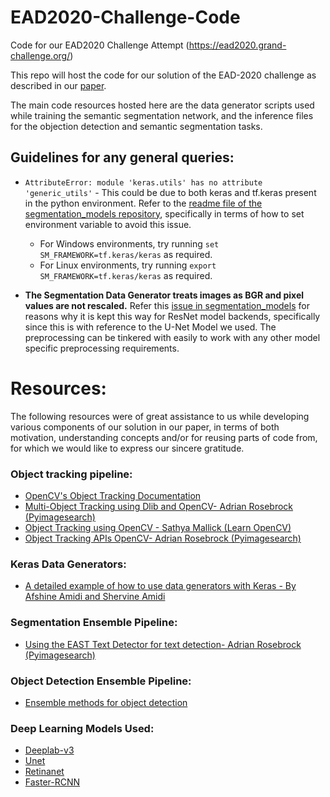 # EAD2020-Challenge-Code
Code for our EAD2020 Challenge Attempt (https://ead2020.grand-challenge.org/)

This repo will host the code for our solution of the EAD-2020 challenge as described in our [paper](http://ceur-ws.org/Vol-2595/endoCV2020_paper_id_22.pdf).

The main code resources hosted here are the data generator scripts used while training the semantic segmentation network, and the inference files for the objection detection and semantic segmentation tasks.

## Guidelines for any general queries:
  * `AttributeError: module 'keras.utils' has no attribute 'generic_utils'` - This could be due to both keras and tf.keras present in the python environment. Refer to the [readme file of the segmentation_models repository](https://github.com/qubvel/segmentation_models), specifically in terms of how to set environment variable to avoid this issue.
    * For Windows environments, try running `set SM_FRAMEWORK=tf.keras/keras` as required.
    * For Linux environments, try running `export SM_FRAMEWORK=tf.keras/keras` as required.
  
  * <b>The Segmentation Data Generator treats images as BGR and pixel values are not rescaled.</b> Refer this [issue in segmentation_models](https://github.com/qubvel/segmentation_models/issues/23) for reasons why it is kept this way for ResNet model backends, specifically since this is with reference to the U-Net Model we used. The preprocessing can be tinkered with easily to work with any other model specific preprocessing requirements.


# Resources:

The following resources were of great assistance to us while developing various components of our solution in our paper, in terms of both motivation, understanding concepts and/or for reusing parts of code from, for which we would like to express our sincere gratitude.

### Object tracking pipeline:
* [OpenCV's Object Tracking Documentation](https://docs.opencv.org/3.4/d9/df8/group__tracking.html)
* [Multi-Object Tracking using Dlib and OpenCV- Adrian Rosebrock (Pyimagesearch)](https://www.pyimagesearch.com/2018/10/29/multi-object-tracking-with-dlib/)
* [Object Tracking using OpenCV - Sathya Mallick (Learn OpenCV)](https://www.learnopencv.com/object-tracking-using-opencv-cpp-python/)
* [Object Tracking APIs OpenCV- Adrian Rosebrock (Pyimagesearch)](https://www.pyimagesearch.com/2018/10/22/object-tracking-with-dlib/)

### Keras Data Generators:

* [A detailed example of how to use data generators with Keras - By Afshine Amidi and Shervine Amidi](https://stanford.edu/~shervine/blog/keras-how-to-generate-data-on-the-fly)

### Segmentation Ensemble Pipeline:

* [Using the EAST Text Detector for text detection- Adrian Rosebrock (Pyimagesearch)](https://www.pyimagesearch.com/2018/08/20/opencv-text-detection-east-text-detector/)

### Object Detection Ensemble Pipeline:
* [Ensemble methods for object detection](https://github.com/ancasag/ensembleObjectDetection)

### Deep Learning Models Used:

* [Deeplab-v3](https://github.com/bonlime/keras-deeplab-v3-plus)
* [Unet](https://github.com/qubvel/segmentation_models)
* [Retinanet](https://github.com/fizyr/keras-retinanet)
* [Faster-RCNN](https://github.com/tensorflow/models/tree/master/research/object_detection)



